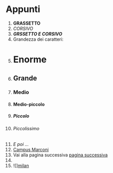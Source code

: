 # Appunti
1) **GRASSETTO**
2) _CORSIVO_
3) **_GRSSETTO E CORSIVO_**
4) Grandezza dei caratteri:
5) # Enorme
6) ## Grande
7) ### Medio
8) #### Medio-piccolo
9) ##### Piccolo
10) ###### Piccolissimo
11) _E poi ..._
12) [Campus Marconi](https://campus.marconivr.it/mod/page/view.php?id=155794)
13) Vai alla pagina successiva [pagina successiva][pagina dopo]
14) [pagina dopo]: https://github.com/Antolini-Mattia/Appunti/blob/main/pagina%20successiva
15) ![][milan](https://www.google.com/url?sa=i&url=https%3A%2F%2Ficonic-puzzles.it%2Fproducts%2Fmilan-logo-official-wooden-puzzle&psig=AOvVaw2EReWo72NZIW56JBCCmo9L&ust=1741857755955000&source=images&cd=vfe&opi=89978449&ved=0CBQQjRxqFwoTCMiL-febhIwDFQAAAAAdAAAAABAE)
